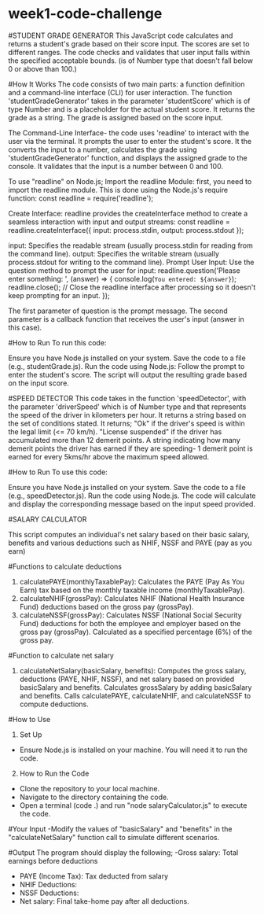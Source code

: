 # week1-code-challenge
#STUDENT GRADE GENERATOR
This JavaScript code calculates and returns a student's grade based on their score input. The scores are set to different ranges. The code checks and validates that user input falls within the specified acceptable bounds. (is of Number type that doesn't fall below 0 or above than 100.)

#How It Works
The code consists of two main parts: a function definition and a command-line interface (CLI) for user interaction. The function 'studentGradeGenerator' takes in the parameter 'studentScore' which is of type Number and is a placeholder for the actual student score. It returns the grade as a string. The grade is assigned based on the score input.

The Command-Line Interface- the code uses 'readline' to interact with the user via the terminal.
It prompts the user to enter the student's score. It the converts the input to a number, calculates the grade using 'studentGradeGenerator' function, and displays the assigned grade to the console. It validates that the input is a number between 0 and 100.

To use "readline" on Node.js;
Import the readline Module: first, you need to import the readline module. This is done using the Node.js's require function:
const readline = require('readline');

Create Interface: readline provides the createInterface method to create a seamless interaction with input and output streams:
const readline = readline.createInterface({
    input: process.stdin,
    output: process.stdout
});

input: Specifies the readable stream (usually process.stdin for reading from the command line).
output: Specifies the writable stream (usually process.stdout for writing to the command line).
Prompt User Input: Use the question method to prompt the user for input:
readline.question('Please enter something: ', (answer) => {
    console.log(`You entered: ${answer}`);
    readline.close(); // Close the readline interface after processing so it doesn't keep prompting for an input.
});

The first parameter of question is the prompt message.
The second parameter is a callback function that receives the user's input (answer in this case).

#How to Run
To run this code:

Ensure you have Node.js installed on your system.
Save the code to a file (e.g., studentGrade.js).
Run the code using Node.js:
Follow the prompt to enter the student's score.
The script will output the resulting grade based on the input score.

#SPEED DETECTOR
This code takes in the function 'speedDetector', with the parameter 'driverSpeed' which is of Number type and that represents the speed of the driver in kilometers per hour. It returns a string based on the set of conditions stated.
It returns;
"Ok" if the driver's speed is within the legal limit (<= 70 km/h).
"License suspended" if the driver has accumulated more than 12 demerit points.
A string indicating how many demerit points the driver has earned if they are speeding- 1 demerit point is earned for every 5kms/hr above the maximum speed allowed.
 
#How to Run
To use this code:

Ensure you have Node.js installed on your system.
Save the code to a file (e.g., speedDetector.js).
Run the code using Node.js.
The code will calculate and display the corresponding message based on the input speed provided.

#SALARY CALCULATOR

This script computes an individual's net salary based on their basic salary, benefits and various deductions such as NHIF, NSSF and PAYE (pay as you earn)

#Functions to calculate deductions
1. calculatePAYE(monthlyTaxablePay): Calculates the PAYE (Pay As You Earn) tax based on the monthly taxable income (monthlyTaxablePay).
2. calculateNHIF(grossPay): Calculates NHIF (National Health Insurance Fund) deductions based on the gross pay (grossPay).
3. calculateNSSF(grossPay): Calculates NSSF (National Social Security Fund) deductions for both the employee and employer based on the gross pay (grossPay). Calculated as a specified percentage (6%) of the gross pay.

#Function to calculate net salary
1. calculateNetSalary(basicSalary, benefits): Computes the gross salary, deductions (PAYE, NHIF, NSSF), and net salary based on provided basicSalary and benefits.
Calculates grossSalary by adding basicSalary and benefits.
Calls calculatePAYE, calculateNHIF, and calculateNSSF to compute deductions.
 

#How to Use

1. Set Up
- Ensure Node.js is installed on your machine. You will need it to run the code.

2. How to Run the Code
- Clone the repository to your local machine.
- Navigate to the directory containing the code.
- Open a terminal (code .) and run "node salaryCalculator.js" to execute the code.

#Your Input
-Modify the values of "basicSalary" and "benefits" in the "calculateNetSalary" function call to simulate different scenarios.

#Output
The program should display the following;
-Gross salary: Total earnings before deductions
- PAYE (Income Tax): Tax deducted from salary
- NHIF Deductions: 
- NSSF Deductions:
- Net salary: Final take-home pay after all deductions.





